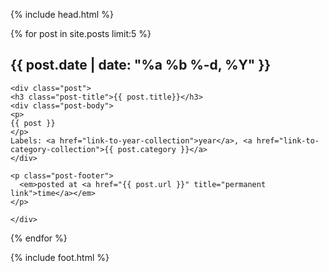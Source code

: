 {% include head.html %}

{% for post in site.posts limit:5 %}
    <h2 class="date-header">{{ post.date | date: "%a %b %-d, %Y" }}</h2>

    <div class="post">
    <h3 class="post-title">{{ post.title}}</h3>
    <div class="post-body">
    <p>
    {{ post }}
    </p>
    Labels: <a href="link-to-year-collection">year</a>, <a href="link-to-category-collection">{{ post.category }}</a>
    </div>

    <p class="post-footer">
      <em>posted at <a href="{{ post.url }}" title="permanent link">time</a></em>
    </p>

    </div>
{% endfor %}

{% include foot.html %}
